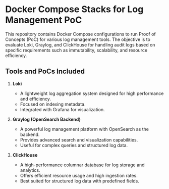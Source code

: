 # Docker Compose Stacks for Log Management PoC

This repository contains Docker Compose configurations to run Proof of Concepts (PoC) for various log management tools. The objective is to evaluate Loki, Graylog, and ClickHouse for handling audit logs based on specific requirements such as immutability, scalability, and resource efficiency.

## Tools and PoCs Included

1. **Loki**
   - A lightweight log aggregation system designed for high performance and efficiency.
   - Focused on indexing metadata.
   - Integrated with Grafana for visualization.

2. **Graylog (OpenSearch Backend)**
   - A powerful log management platform with OpenSearch as the backend.
   - Provides advanced search and visualization capabilities.
   - Useful for complex queries and structured log data.

3. **ClickHouse**
   - A high-performance columnar database for log storage and analytics.
   - Offers efficient resource usage and high ingestion rates.
   - Best suited for structured log data with predefined fields.


